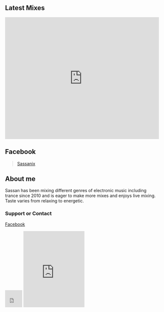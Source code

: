 <div id="fb-root"></div>
<script>(function(d, s, id) {
  var js, fjs = d.getElementsByTagName(s)[0];
  if (d.getElementById(id)) return;
  js = d.createElement(s); js.id = id;
  js.src = 'https://connect.facebook.net/en_US/sdk.js#xfbml=1&version=v3.0';
  fjs.parentNode.insertBefore(js, fjs);
}(document, 'script', 'facebook-jssdk'));</script>

## Latest Mixes

<iframe width="100%" height="400" src="https://www.mixcloud.com/widget/iframe/?feed=%2FSassanix%2F" frameborder="0" ></iframe>

## Facebook

<div class="fb-page" data-href="https://www.facebook.com/Sassanix/" data-tabs="timeline" data-width="700" data-small-header="true" data-adapt-container-width="true" data-hide-cover="false" data-show-facepile="false"><blockquote cite="https://www.facebook.com/Sassanix/" class="fb-xfbml-parse-ignore"><a href="https://www.facebook.com/Sassanix/">Sassanix</a></blockquote></div>

## About me

Sassan has been mixing different genres of electronic music including trance since 2010 and is eager to make more mixes and enjoys live mixing. Taste varies from relaxing to energetic.

### Support or Contact

[Facebook](http://facebook.com/sassanix)  
<iframe allowtransparency="true" scrolling="no" frameborder="no" src="https://w.soundcloud.com/icon/?url=http%3A%2F%2Fsoundcloud.com%2Fsassanix&color=orange_white&size=56" style="width: 56px; height: 56px;"></iframe>  
<iframe width="200" height="250" src="https://www.mixcloud.com/widget/follow/?dark=1&u=%2FSassanix%2F" frameborder="0" ></iframe>
